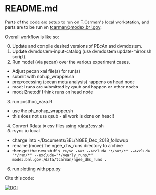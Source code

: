 README.md 
=========

Parts of the code are setup to run on T.Carman's local workstation, and
parts are to be run on tcarman@modex.bnl.gov.

Overall workflow is like so:

0. Update and compile desired versions of PEcAn and dvmdostem.
1. Update dvmdostem-input-catalog (use dvmdostem update-mirror.sh script). 
2. Run model (via pecan) over the various experiment cases.
 - Adjust pecan xml file(s) for run(s)
 - submit with nohup_wrapper.sh
 - preprocessing (pecan meta analysis) happens on head node
 - model runs are submitted by qsub and happen on other nodes
 - model2netcdf I think runs on head node
3. run posthoc_easa.R
 - use the ph_nohup_wrapper.sh
 - this does not use qsub - all work is done on head!!
4. Convert Rdata to csv files using rdata2csv.sh
5. rsync to local
 - change into ~/Documents/SEL/NGEE_Dec_2018_followup
 - rename (move) the ngee_dhs_runs directory to archive
 - then get the new stuff
    `$ rsync -avz --exclude "*/out/*" --exclude "*/run/*" --exclude="*/yearly_runs/*" modex.bnl.gov:/data/tcarman/ngee_dhs_runs .`
6. run plotting with ppp.py

Cite this code:

[![DOI](https://zenodo.org/badge/175490578.svg)](https://zenodo.org/badge/latestdoi/175490578)

